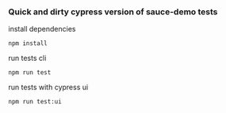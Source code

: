 ### Quick and dirty cypress version of sauce-demo tests


install dependencies
```
npm install
```

run tests cli
```
npm run test
```

run tests with cypress ui
```
npm run test:ui
```
